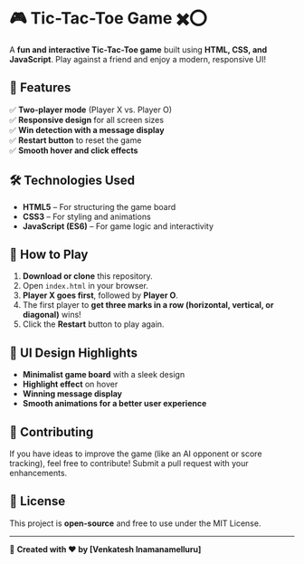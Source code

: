# 🎮 Tic-Tac-Toe Game ✖️⭕  

A **fun and interactive Tic-Tac-Toe game** built using **HTML, CSS, and JavaScript**. Play against a friend and enjoy a modern, responsive UI!  

## 🚀 Features  
✅ **Two-player mode** (Player X vs. Player O)  
✅ **Responsive design** for all screen sizes  
✅ **Win detection with a message display**  
✅ **Restart button** to reset the game  
✅ **Smooth hover and click effects**  

## 🛠️ Technologies Used  
- **HTML5** – For structuring the game board  
- **CSS3** – For styling and animations  
- **JavaScript (ES6)** – For game logic and interactivity  

## 🏃 How to Play  
1. **Download or clone** this repository.  
2. Open `index.html` in your browser.  
3. **Player X goes first**, followed by **Player O**.  
4. The first player to **get three marks in a row (horizontal, vertical, or diagonal)** wins!  
5. Click the **Restart** button to play again.  

## 🎨 UI Design Highlights  
- **Minimalist game board** with a sleek design  
- **Highlight effect** on hover  
- **Winning message display**  
- **Smooth animations for a better user experience**  

## 🤝 Contributing  
If you have ideas to improve the game (like an AI opponent or score tracking), feel free to contribute! Submit a pull request with your enhancements.  

## 📜 License  
This project is **open-source** and free to use under the MIT License.  

---
🔗 **Created with ❤️ by [Venkatesh Inamanamelluru]**

